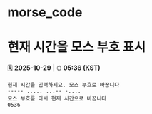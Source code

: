 # morse_code
# 현재 시간을 모스 부호 표시
<!-- MORSE_TIME_START -->
🗓️ **2025-10-29** | ⏰ **05:36 (KST)**

```
현재 시간을 입력하세요. 모스 부호로 바꿉니다
----- ..... ...-- -....
모스 부호를 다시 현재 시간으로 바꿉니다
0536
```
<!-- MORSE_TIME_END -->
